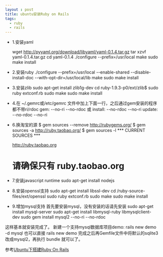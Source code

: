 ```yaml
---
layout : post
title: ubuntu安装Ruby on Rails
tags:
  - ruby
  - rails
---
```

* 1.安装yaml

    wget http://pyyaml.org/download/libyaml/yaml-0.1.4.tar.gz
    tar xzvf yaml-0.1.4.tar.gz
    cd yaml-0.1.4
    ./configure --prefix=/usr/local
    make
    sudo make install

* 2.安装ruby
    ./configure --prefix=/usr/local --enable-shared --disable-install-doc --with-opt-dir=/usr/local/lib
    make
    sudo make install
* 3.安装zlib
    sudo apt-get install zlib1g-dev 
    cd ruby-1.9.3-p0/ext/zlib$
    sudo ruby extconf.rb 
    sudo  make 
    sudo make install

* 4.在 ~/.gemrc或/etc/gemrc 文件中加上下面一行，之后通过gem安装的程序都不带ri/rdoc
    gem: --no-ri --no-rdoc
或
    install: --no-rdoc --no-ri 
    update:  --no-rdoc --no-ri

* 6.换淘宝的源
    $ gem sources --remove http://rubygems.org/
    $ gem sources -a http://ruby.taobao.org/
    $ gem sources -l
    *** CURRENT SOURCES ***

    http://ruby.taobao.org
    # 请确保只有 ruby.taobao.org

* 7.安装javascript runtime
    sudo apt-get install nodejs

* 8.安装openssl支持
    sudo apt-get install libssl-dev
    cd /ruby-source-files/ext/openssl
    sudo ruby extconf.rb
    sudo  make
    sudo make install
* 9.增加mysql支持
首先要安装mysql，没有安装的话请先安装
    sudo apt-get install mysql-server
    sudo apt-get install libmysql-ruby libmysqlclient-dev
    sudo gem install mysql2  --no-ri --no-rdoc

这样基本就安装完成了。
新建一个支持mysql数据库项目demo:
    rails new demo -d mysql
也可以直接
    rails new demo
完成之后再Gemfile文件中将默认的sqlite3改成mysql2，再执行
    bundle
就可以了。

参考[Ubuntu下搭建Ruby On Rails](http://blog.csdn.net/htttw/article/details/7628093)
